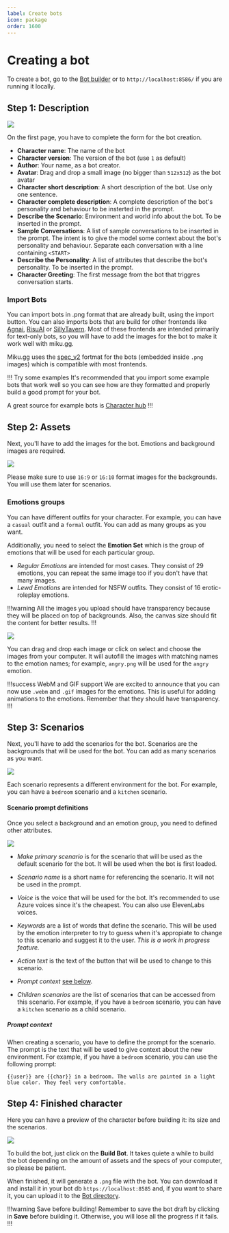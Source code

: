 ```yaml
---
label: Create bots
icon: package
order: 1600
---
```


# Creating a bot

To create a bot, go to the [Bot builder](https://build.miku.gg) or to `http://localhost:8586/` if you are running it locally.

## Step 1: Description

![](/assets/bot_builder_1.png)

On the first page, you have to complete the form for the bot creation.

- **Character name**: The name of the bot
- **Character version**: The version of the bot (use `1` as default)
- **Author**: Your name, as a bot creator.
- **Avatar**: Drag and drop a small image (no bigger than `512x512`) as the bot avatar
- **Character short description**: A short description of the bot. Use only one sentence.
- **Character complete description**: A complete description of the bot's personality and behaviour to be insterted in the prompt.
- **Describe the Scenario**: Environment and world info about the bot. To be inserted in the prompt.
- **Sample Conversations**: A list of sample conversations to be inserted in the prompt. The intent is to give the model some context about the bot's personality and behaviour. Separate each conversation with a line containing `<START>`
- **Describe the Personality**: A list of attributes that describe the bot's personality. To be inserted in the prompt.
- **Character Greeting**: The first message from the bot that triggres conversation starts.

### Import Bots

You can import bots in .png format that are already built, using the import button.
You can also imports bots that are build for other frontends like [Agnai](https://agnai.chat), [RisuAI](https://risuai.xyz) or [SillyTavern](https://docs.sillytavern.app). Most of these frontends are intended primarily for text-only bots, so you will have to add the images for the bot to make it work well with miku.gg.

Miku.gg uses the [spec_v2](https://github.com/malfoyslastname/character-card-spec-v2/blob/main/spec_v2.md) fortmat for the bots (embedded inside `.png` images) which is compatible with most frontends.

!!! Try some examples
It's recommended that you import some example bots that work well so you can see how are they formatted and properly build a good prompt for your bot.

A great source for example bots is [Character hub](https://chub.ai)
!!!

## Step 2: Assets

Next, you'll have to add the images for the bot. Emotions and background images are required.

![](/assets/bot_builder_2_1.png)

Please make sure to use `16:9` or `16:10` format images for the backgrounds. You will use them later for scenarios.

### Emotions groups

You can have different outfits for your character. For example, you can have a `casual` outfit and a `formal` outfit. You can add as many groups as you want.

Additionally, you need to select the **Emotion Set** which is the group of emotions that will be used for each particular group.

- _Regular Emotions_ are intended for most cases. They consist of 29 emotions, you can repeat the same image too if you don't have that many images.
- _Lewd Emotions_ are intended for NSFW outfits. They consist of 16 erotic-roleplay emotions.

!!!warning
All the images you upload should have transparency because they will be placed on top of backgrounds. Also, the canvas size should fit the content for better results.
!!!

![](/assets/bot_builder_2_2.png)

You can drag and drop each image or click on select and choose the images from your computer. It will autofill the images with matching names to the emotion names; for example, `angry.png` will be used for the `angry` emotion.

!!!success WebM and GIF support
We are excited to announce that you can now use `.webm` and `.gif` images for the emotions. This is useful for adding animations to the emotions. Remember that they should have transparency.
!!!

## Step 3: Scenarios

Next, you'll have to add the scenarios for the bot. Scenarios are the backgrounds that will be used for the bot. You can add as many scenarios as you want.

![](/assets/bot_builder_3_1.png)

Each scenario represents a different environment for the bot. For example, you can have a `bedroom` scenario and a `kitchen` scenario.

#### Scenario prompt definitions

Once you select a background and an emotion group, you need to defined other attributes.

![](/assets/bot_builder_3_2.png)

- _Make primary scenario_ is for the scenario that will be used as the default scenario for the bot. It will be used when the bot is first loaded.

- _Scenario name_ is a short name for referencing the scenario. It will not be used in the prompt.

- _Voice_ is the voice that will be used for the bot. It's recommended to use Azure voices since it's the cheapest. You can also use ElevenLabs voices.

- _Keywords_ are a list of words that define the scenario. This will be used by the emotion interpreter to try to guess when it's appropiate to change to this scenario and suggest it to the user. _This is a work in progress feature._

- _Action text_ is the text of the button that will be used to change to this scenario.

- _Prompt context_ [see below](#prompt-context).

- _Children scenarios_ are the list of scenarios that can be accessed from this scenario. For example, if you have a `bedroom` scenario, you can have a `kitchen` scenario as a child scenario.

##### Prompt context

When creating a scenario, you have to define the prompt for the scenario. The prompt is the text that will be used to give context about the new environment. For example, if you have a `bedroom` scenario, you can use the following prompt:

```
{{user}} are {{char}} in a bedroom. The walls are painted in a light blue color. They feel very comfortable.
```

## Step 4: Finished character

Here you can have a preview of the character before building it: its size and the scenarios.

![](/assets/bot_builder_4.png)

To build the bot, just click on the **Build Bot**. It takes quiete a while to build the bot depending on the amount of assets and the specs of your computer, so please be patient.

When finished, it will generate a `.png` file with the bot. You can download it and install it in your bot db `https://localhost:8585` and, if you want to share it, you can upload it to the [Bot directory](https://bots.miku.gg).

!!!warning Save before building!
Remember to save the bot draft by clicking in **Save** before building it. Otherwise, you will lose all the progress if it fails.
!!!
